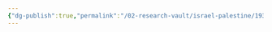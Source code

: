 ```yaml
---
{"dg-publish":true,"permalink":"/02-research-vault/israel-palestine/1936-arab-revolt/","updated":"2025-08-21T16:57:18.368-04:00"}
---
```


